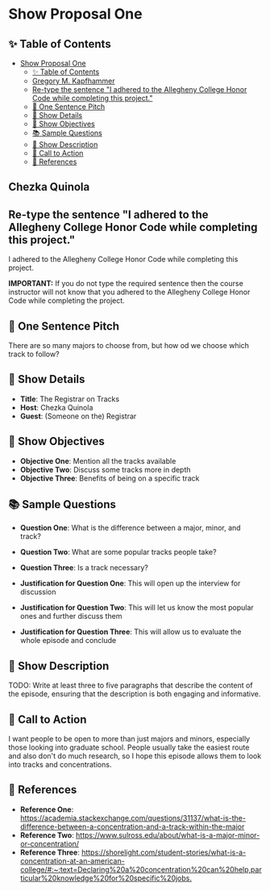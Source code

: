 # Show Proposal One

## ✨ Table of Contents

<!---toc start-->

* [Show Proposal One](#show-proposal-one)
  * [✨ Table of Contents](#-table-of-contents)
  * [Gregory M. Kapfhammer](#gregory-m-kapfhammer)
  * [Re-type the sentence "I adhered to the Allegheny College Honor Code while completing this project."](#re-type-the-sentence-i-adhered-to-the-allegheny-college-honor-code-while-completing-this-project)
  * [🏁 One Sentence Pitch](#-one-sentence-pitch)
  * [🔬 Show Details](#-show-details)
  * [📝 Show Objectives](#-show-objectives)
  * [📚 Sample Questions](#-sample-questions)
  * [🎉 Show Description](#-show-description)
  * [📢 Call to Action](#-call-to-action)
  * [🦜 References](#-references)

<!---toc end-->

## Chezka Quinola

## Re-type the sentence "I adhered to the Allegheny College Honor Code while completing this project."

I adhered to the Allegheny College Honor Code while completing this project.


**IMPORTANT:** If you do not type the required sentence then the course
instructor will not know that you adhered to the Allegheny College Honor Code
while completing the project.

## 🏁 One Sentence Pitch

There are so many majors to choose from, but how od we choose which track to follow?

## 🔬 Show Details

- **Title**: The Registrar on Tracks
- **Host**: Chezka Quinola
- **Guest**: (Someone on the) Registrar

## 📝 Show Objectives

- **Objective One**: Mention all the tracks available
- **Objective Two**: Discuss some tracks more in depth
- **Objective Three**: Benefits of being on a specific track

## 📚 Sample Questions

- **Question One**: What is the difference between a major, minor, and track?
- **Question Two**: What are some popular tracks people take?
- **Question Three**: Is a track necessary?

- **Justification for Question One**: This will open up the interview for discussion
- **Justification for Question Two**: This will let us know the most popular ones and further discuss them
- **Justification for Question Three**: This will allow us to evaluate the whole episode and conclude

## 🎉 Show Description

TODO: Write at least three to five paragraphs that describe the content of the
episode, ensuring that the description is both engaging and informative.


## 📢 Call to Action

I want people to be open to more than just majors and minors, especially those looking into graduate school. People usually take the easiest route and also don't do much research, so I hope this episode allows them to look into tracks and concentrations.

## 🦜 References

- **Reference One**: <https://academia.stackexchange.com/questions/31137/what-is-the-difference-between-a-concentration-and-a-track-within-the-major>
- **Reference Two**: <https://www.sulross.edu/about/what-is-a-major-minor-or-concentration/>
- **Reference Three**: <https://shorelight.com/student-stories/what-is-a-concentration-at-an-american-college/#:~:text=Declaring%20a%20concentration%20can%20help,particular%20knowledge%20for%20specific%20jobs.>
